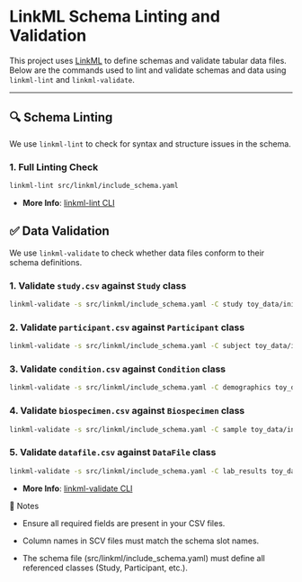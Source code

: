 # LinkML Schema Linting and Validation

This project uses [LinkML](https://linkml.io/) to define schemas and validate tabular data files. Below are the commands used to lint and validate schemas and data using `linkml-lint` and `linkml-validate`.

---

## 🔍 Schema Linting

We use `linkml-lint` to check for syntax and structure issues in the schema.

### 1. Full Linting Check

```bash
linkml-lint src/linkml/include_schema.yaml
```
- **More Info**: [linkml-lint CLI](https://linkml.io/linkml/cli/lint.html)

✅ Data Validation
-----------------

We use `linkml-validate` to check whether data files conform to their schema definitions.

### 1. Validate `study.csv` against `Study` class
```bash
linkml-validate -s src/linkml/include_schema.yaml -C study toy_data/initial/raw_data/study.csv
```
### 2. Validate `participant.csv` against `Participant` class
```bash
linkml-validate -s src/linkml/include_schema.yaml -C subject toy_data/initial/raw_data/subject.csv
```
### 3. Validate `condition.csv` against `Condition` class
```bash
linkml-validate -s src/linkml/include_schema.yaml -C demographics toy_data/initial/raw_data/demographics.csv
```
### 4. Validate `biospecimen.csv` against `Biospecimen` class
```bash
linkml-validate -s src/linkml/include_schema.yaml -C sample toy_data/initial/raw_data/sample.csv
```
### 5. Validate `datafile.csv` against `DataFile` class
```bash
linkml-validate -s src/linkml/include_schema.yaml -C lab_results toy_data/initial/raw_data/lab_results.csv
```

- **More Info**: [linkml-validate CLI](https://linkml.io/linkml/cli/validate.html) 

📌 Notes
    
- Ensure all required fields are present in your CSV files.
    
- Column names in SCV files must match the schema slot names.
    
- The schema file (src/linkml/include_schema.yaml) must define all referenced classes (Study, Participant, etc.).